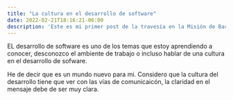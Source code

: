 ```yaml
---
title: "La cultura en el desarrollo de software"
date: 2022-02-21T18:16:21-06:00
description: 'Este es mi primer post de la travesía en la Misión de Backend con Node JS de Launch X.'
---
```


EL desarrollo de software es uno de los temas que estoy aprendiendo a conocer, desconozco el ambiente de trabajo o incluso hablar 
de una cultura en el desarrollo de sofware.

He de decir que es un mundo nuevo para mi. Considero que la cultura del desarrollo tiene que ver con las vías de comunicaicón, 
la claridad en el mensaje debe de ser muy clara.


